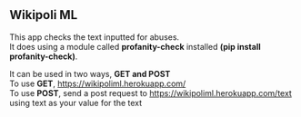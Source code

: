 # <h2>Wikipoli ML </h2>
This app checks the text inputted for abuses. <br />
It does using a module called <b>profanity-check</b> installed <b>(pip install profanity-check)</b>. <br />

It can be used in two ways, <b>GET and POST</b><br />
To use <b>GET</b>, https://wikipoliml.herokuapp.com/ <br />
To use <b>POST</b>, send a post request to https://wikipoliml.herokuapp.com/text using text as your value for the text<br />
